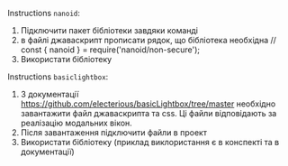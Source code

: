 Instructions `nanoid`:
1. Підключити пакет бібліотеки завдяки команді
2. в файлі джаваскрипт прописати рядок, що бібліотека необхідна // const { nanoid } = require('nanoid/non-secure');
3. Використати бібліотеку

Instructions `basiclightbox`:
1. З документації https://github.com/electerious/basicLightbox/tree/master необхідно завантажити файл джаваскрипта та css. Ці файли відповідають за реалізацію модальних вікон.
2. Після завантаження підключити файли в проект
3. Використати бібліотеку (приклад виклористання є в конспекті та в документації)